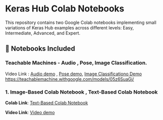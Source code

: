 # Keras Hub Colab Notebooks

This repository contains two Google Colab notebooks implementing small variations of Keras Hub examples across different levels: Easy, Intermediate, Advanced, and Expert.

## 📌 Notebooks Included
### Teachable Machines - Audio , Pose, Image Classification. 
Video Link : [Audio demo](https://youtu.be/kOjNygXa0oc) , [Pose demo](https://youtu.be/kOjNygXa0oc), [Image Classificationo Demo](https://youtu.be/kOjNygXa0oc)
https://teachablemachine.withgoogle.com/models/05z6SuaGj/

### 1️. Image-Based Colab Notebook , Text-Based Colab Notebook

 **Colab Link**: [Text-Based Colab Notebook](https://colab.research.google.com/drive/1RKe61XJiK83456hv-oiuhn03khwW5C2B#scrollTo=-5426BYzrUi0)
 
 **Video Link**: [Video demo]()
